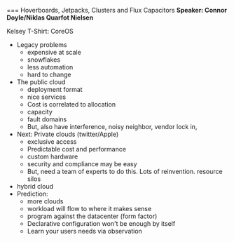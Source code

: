 === Hoverboards, Jetpacks, Clusters and Flux Capacitors
**Speaker: Connor Doyle/Niklas Quarfot Nielsen**

Kelsey T-Shirt: CoreOS

* Legacy problems
    * expensive at scale
    * snowflakes
    * less automation
    * hard to change
* The public cloud
    * deployment format
    * nice services
    * Cost is correlated to allocation
    * capacity
    * fault domains
    * But, also have interference, noisy neighbor, vendor lock in,
* Next: Private clouds (twitter/Apple)
    * exclusive access
    * Predictable cost and performance
    * custom hardware
    * security and compliance may be easy
    * But, need a team of experts to do this. Lots of reinvention. resource silos
* hybrid cloud
* Prediction:
    * more clouds
    * workload will flow to where it makes sense
    * program against the datacenter (form factor)
    * Declarative configuration won't be enough by itself
    * Learn your users needs via observation
